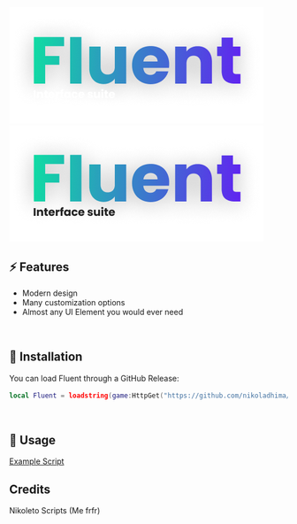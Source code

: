 <img src="logodark.png#gh-dark-mode-only" alt="fluent">
<img src="logolight.png#gh-light-mode-only" alt="fluent">

## ⚡ Features

- Modern design
- Many customization options
- Almost any UI Element you would ever need 
<br/>

## 🔌 Installation

You can load Fluent through a GitHub Release:

```lua
local Fluent = loadstring(game:HttpGet("https://github.com/nikoladhima/Fluent/releases/latest/download/main.lua"))()
```
<br/>

## 📜 Usage

[Example Script](https://github.com/nikoladhima/Fluent/blob/master/Example.lua)
<br/>

## Credits

Nikoleto Scripts (Me frfr)
